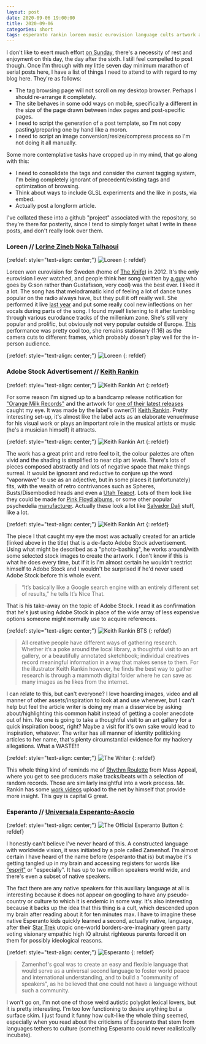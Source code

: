 ```yaml
---
layout: post
date: 2020-09-06 19:00:00
title: 2020-09-06
categories: short
tags: esperanto rankin loreen music eurovision language cults artwork adobe
---
```


I don't like to exert much effort [on Sunday](https://en.wikipedia.org/wiki/Blue_law), there's a necessity of rest and enjoyment on this day, the day after the sixth. I still feel compelled to post though. Once I'm through with my little seven day minimum marathon of serial posts here, I have a list of things I need to attend to with regard to my blog here. They're as follows:

- The tag browsing page will not scroll on my desktop browser. Perhaps I should re-arrange it completely.
- The site behaves in some odd ways on mobile, specifically a different in the size of the page drawn between index pages and post-specific pages.
- I need to script the generation of a post template, so I'm not copy pasting/preparing one by hand like a moron.
- I need to script an image conversion/resize/compress process so I'm not doing it all manually.

Some more contemplative tasks have cropped up in my mind, that go along with this:

- I need to consolidate the tags and consider the current tagging system, I'm being completely ignorant of precedent/existing tags and optimization of browsing.
- Think about ways to include GLSL experiments and the like in posts, via embed.
- Actually post a longform article.

I've collated these into a github "project" associated with the repository, so they're there for posterity, since I tend to simply forget what I write in these posts, and don't really look over them. 

### Loreen // [Lorine Zineb Noka Talhaoui](https://en.wikipedia.org/wiki/Loreen_(singer))

{:refdef: style="text-align: center;"}
![Loreen](/assets/img/loreen1.jpg)
{: refdef}

Loreen won eurovision for Sweden (home of [The Knife](https://en.wikipedia.org/wiki/The_Knife)) in 2012. It's the only eurovision I ever watched, and people think her song (written by [a guy](https://en.wikipedia.org/wiki/Thomas_G:son) who goes by G:son rather than Gustafsson, very cool) was the best ever. I liked it a lot. The song has that melodramatic kind of feeling a lot of dance tunes popular on the radio always have, but they pull it off really well. She performed it live [last year](https://www.youtube.com/watch?v=dvUtH4TC7tY) and put some really cool new inflections on her vocals during parts of the song. I found myself listening to it after tumbling through various eurodance tracks of the millenium zone. She's still very popular and prolific, but obviously not very popular outside of Europe. [This](https://www.youtube.com/watch?v=XhD6866ROXU) performance was pretty cool too, she remains stationary (1:16) as the camera cuts to different frames, which probably doesn't play well for the in-person audience. 

{:refdef: style="text-align: center;"}
![Loreen](/assets/img/loreen2.jpg)
{: refdef}

### Adobe Stock Advertisement // [Keith Rankin](https://www.itsnicethat.com/features/keith-rankin-found-in-adobe-stock-illustration-171019)

{:refdef: style="text-align: center;"}
![Keith Rankin Art](/assets/img/rankin0.jpg)
{: refdef}

For some reason I'm signed up to a bandcamp release notification for ["Orange Milk Records"](https://orangemilkrecords.bandcamp.com/) and the artwork for [one of their latest releases](https://orangemilkrecords.bandcamp.com/album/drop-shadow) caught my eye. It was made by the label's owner(?) [Keith Rankin](http://www.keithrankinart.com/). Pretty interesting set-up, it's almost like the label acts as an elaborate venue/muse for his visual work or plays an important role in the musical artists or music (he's a musician himself) it attracts. 

{:refdef: style="text-align: center;"}
![Keith Rankin Art](/assets/img/rankin2.jpg)
{: refdef}

The work has a great print and retro feel to it, the colour palettes are often vivid and the shading is simplified to near clip art levels. There's lots of pieces composed abstractly and lots of negative space that make things surreal. It would be ignorant and reductive to conjure up the word "vaporwave" to use as an adjective, but in some places it (unfortunately) fits, with the wealth of retro contrivances such as Spheres, Busts/Disembodied heads and even a [Utah Teapot](https://en.wikipedia.org/wiki/Utah_teapot). Lots of them look like they could be made for [Pink Floyd albums](https://en.wikipedia.org/wiki/The_Division_Bell), or some other popular psychedelia [manufacturer](https://en.wikipedia.org/wiki/Currents_(Tame_Impala_album)). Actually these look a lot like [Salvador Dali](https://www.dalipaintings.com/) stuff, like a lot.

{:refdef: style="text-align: center;"}
![Keith Rankin Art](/assets/img/rankin1.jpg)
{: refdef}

The piece I that caught my eye the most was actually created for an article (linked above in the title) that is a de-facto Adobe Stock advertisement. Using what might be described as a "photo-bashing", he works around/with some selected stock images to create the artwork. I don't know if this is what he does every time, but if it is I'm almost certain he wouldn't restrict himself to Adobe Stock and I wouldn't be surprised if he'd never used Adobe Stock before this whole event.

>“It’s basically like a Google search engine with an entirely different set of results,” he tells It’s Nice That.

That is his take-away on the topic of Adobe Stock. I read it as confirmation that he's just using Adobe Stock in place of the wide array of less expensive options someone might normally use to acquire references.

{:refdef: style="text-align: center;"}
![Keith Rankin BTS](/assets/img/rankinbts.jpg)
{: refdef}

>All creative people have different ways of gathering research. Whether it’s a poke around the local library, a thoughtful visit to an art gallery, or a beautifully annotated sketchbook; individual creatives record meaningful information in a way that makes sense to them. For the illustrator Keith Rankin however, he finds the best way to gather research is through a mammoth digital folder where he can save as many images as he likes from the internet.

I can relate to this, but can't everyone? I love hoarding images, video and all manner of other assets/inspiration to look at and use whenever, but I can't help but feel the article writer is doing my man a disservice by asking about/highlighting this common habit instead of getting a cooler anecdote out of him. No one is going to take a thoughtful visit to an art gallery for a quick inspiration boost, right? Maybe a visit for it's own sake would lead to inspiration, whatever. The writer has all manner of identity politicking articles to her name, that's plenty circumstantial evidence for my hackery allegations. What a WASTE!!!

{:refdef: style="text-align: center;"}
![The Writer](/assets/img/jyni.jpg)
{: refdef}

This whole thing kind of reminds me of [Rhythm Roulette](https://www.youtube.com/watch?v=cvAICitZLUA) from Mass Appeal, where you get to see producers make tracks/beats with a selection of random records. Those are similarly insightful into a work process. Mr. Rankin has some [work videos](https://www.youtube.com/watch?v=8GWJjtVsbYA) upload to the net by himself that provide more insight. This guy is capital G great.

### Esperanto // [Universala Esperanto-Asocio](https://uea.org/)

{:refdef: style="text-align: center;"}
![The Official Esperanto Button](/assets/img/esperanto.jpg)
{: refdef}

I honestly can't believe I've never heard of this. A constructed language with worldwide vision, it was initiated by a pole called Zamenhof. I'm almost certain I have heard of the name before (esperanto that is) but maybe it's getting tangled up in my brain and accessing registers for words like ["esprit"](https://www.lotusespritturbo.com/) or "especially". It has up to two million speakers world wide, and there's even a subset of native speakers.

The fact there are any native speakers for this auxiliary language at all is interesting because it does not appear on googling to have any pseudo-country or culture to which it is endemic in some way. It's also interesting because it backs up the idea that this thing is a cult, which descended upon my brain after reading about it for ten minutes max. I have to imagine these native Esperanto kids quickly learned a second, actually native, language, after their [Star Trek](https://www.forbes.com/sites/timworstall/2015/10/05/star-trek-economics-is-just-true-communism-arriving/#5da155dcef64) utopic one-world borders-are-imaginary green party voting visionary empathic high IQ altruist righteous parents forced it on them for possibly ideological reasons. 

{:refdef: style="text-align: center;"}
![Esperanto](/assets/img/esperantobook.jpg)
{: refdef}

>Zamenhof's goal was to create an easy and flexible language that would serve as a universal second language to foster world peace and international understanding, and to build a "community of speakers", as he believed that one could not have a language without such a community.

I won't go on, I'm not one of those weird autistic polyglot lexical lovers, but it is pretty interesting. I'm too low functioning to desire anything but a surface skim. I just found it funny how cult-like the whole thing seemed, especially when you read about the criticisms of Esperanto that stem from languages tethers to culture (something Esperanto could never realistically incubate).
